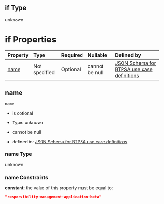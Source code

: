 ## if Type

unknown

# if Properties

| Property      | Type          | Required | Nullable       | Defined by                                                                                                                                                                                                        |
| :------------ | :------------ | :------- | :------------- | :---------------------------------------------------------------------------------------------------------------------------------------------------------------------------------------------------------------- |
| [name](#name) | Not specified | Optional | cannot be null | [JSON Schema for BTPSA use case definitions](btpsa-usecase-properties-services-items-allof-2-then-allof-41-if-properties-name.md "undefined#/properties/services/items/allOf/2/then/allOf/41/if/properties/name") |

## name



`name`

*   is optional

*   Type: unknown

*   cannot be null

*   defined in: [JSON Schema for BTPSA use case definitions](btpsa-usecase-properties-services-items-allof-2-then-allof-41-if-properties-name.md "undefined#/properties/services/items/allOf/2/then/allOf/41/if/properties/name")

### name Type

unknown

### name Constraints

**constant**: the value of this property must be equal to:

```json
"responsibility-management-application-beta"
```

